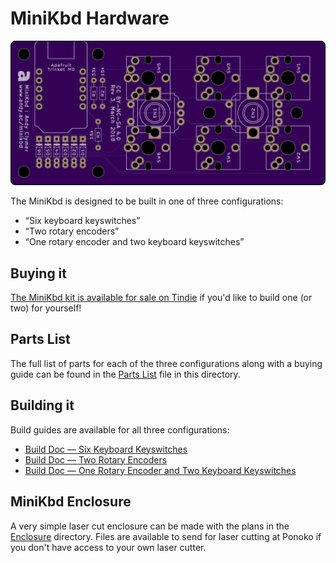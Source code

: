 # MiniKbd Hardware

![minikbd-oshpark-front](/images/minikbd-oshpark-front.png)

The MiniKbd is designed to be built in one of three configurations:

- “Six keyboard keyswitches”
- “Two rotary encoders”
- “One rotary encoder and two keyboard keyswitches”

## Buying it
[The MiniKbd kit is available for sale on Tindie](https://www.tindie.com/products/andyclymer/minikbd-little-diy-mechanical-keyboard-kit/) if you'd like to build one (or two) for yourself!

## Parts List
The full list of parts for each of the three configurations along with a buying guide can be found in the [Parts List](./PartsList.md) file in this directory.

## Building it
Build guides are available for all three configurations:
- [Build Doc — Six Keyboard Keyswitches](./Build-SixKeyswitches.md)
- [Build Doc — Two Rotary Encoders](./Build-TwoEncoders.md)
- [Build Doc — One Rotary Encoder and Two Keyboard Keyswitches](./Build-OneEncoderTwoSwitches.md)

## MiniKbd Enclosure
A very simple laser cut enclosure can be made with the plans in the [Enclosure](./Enclosure) directory. Files are available to send for laser cutting at Ponoko if you don't have access to your own laser cutter.
